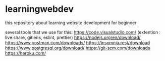 # learningwebdev
this repository about learning website development for beginner

several tools that we use for this:
https://code.visualstudio.com/ (extention : live share, gitlens, eslint, prettier)
https://nodejs.org/en/download/
https://www.postman.com/downloads/
https://insomnia.rest/download
https://www.postgresql.org/download/
https://git-scm.com/downloads
https://heroku.com/
